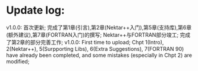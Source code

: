 # Update log:

v1.0.0: 首次更新; 完成了第1章(引言),第2章(Nektar++入门),第5章(支持库),第6章(额外建议),第7章(FORTRAN入门)的撰写; Nektar++与FORTRAN部分竣工; 完成了第2章的部分完善工作;
v1.0.0: First time to upload; Chpt 1(Intro), 2(Nektar++), 5(Surpporting Libs), 6(Extra Suggestions), 7(FORTRAN 90) have already been completed, and some mistakes (especially in Chpt 2) are modified;
